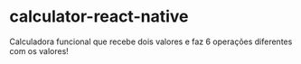 # calculator-react-native
Calculadora funcional que recebe dois valores e faz 6 operações diferentes com os valores!
